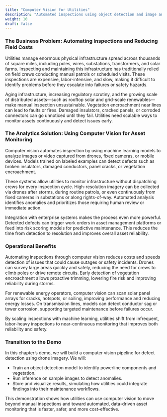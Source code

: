 ```yaml
---
title: "Computer Vision for Utilities"
description: "Automated inspections using object detection and image analytics."
weight: 10
draft: false
---
```


### The Business Problem: Automating Inspections and Reducing Field Costs

Utilities manage enormous physical infrastructure spread across thousands of square miles, including poles, wires, substations, transformers, and solar farms. Inspecting and maintaining this infrastructure has traditionally relied on field crews conducting manual patrols or scheduled visits. These inspections are expensive, labor-intensive, and slow, making it difficult to identify problems before they escalate into failures or safety hazards.

Aging infrastructure, increasing regulatory scrutiny, and the growing scale of distributed assets—such as rooftop solar and grid-scale renewables—make manual inspection unsustainable. Vegetation encroachment near lines can lead to faults or fires. Damaged insulators, cracked panels, or corroded connectors can go unnoticed until they fail. Utilities need scalable ways to monitor assets continuously and detect issues early.

### The Analytics Solution: Using Computer Vision for Asset Monitoring

Computer vision automates inspection by using machine learning models to analyze images or video captured from drones, fixed cameras, or mobile devices. Models trained on labeled examples can detect defects such as broken insulators, damaged conductors, panel cracks, or vegetation encroachment.

These systems allow utilities to monitor infrastructure without dispatching crews for every inspection cycle. High-resolution imagery can be collected via drones after storms, during routine patrols, or even continuously from fixed cameras in substations or along rights-of-way. Automated analysis identifies anomalies and prioritizes those requiring human review or immediate action.

Integration with enterprise systems makes the process even more powerful. Detected defects can trigger work orders in asset management platforms or feed into risk scoring models for predictive maintenance. This reduces the time from detection to resolution and improves overall asset reliability.

### Operational Benefits

Automating inspections through computer vision reduces costs and speeds detection of issues that could cause outages or safety incidents. Drones can survey large areas quickly and safely, reducing the need for crews to climb poles or drive remote circuits. Early detection of vegetation encroachment allows proactive trimming, lowering fire risk and improving reliability during storms.

For renewable energy operators, computer vision can scan solar panel arrays for cracks, hotspots, or soiling, improving performance and reducing energy losses. On transmission lines, models can detect conductor sag or tower corrosion, supporting targeted maintenance before failures occur.

By scaling inspections with machine learning, utilities shift from infrequent, labor-heavy inspections to near-continuous monitoring that improves both reliability and safety.

### Transition to the Demo

In this chapter’s demo, we will build a computer vision pipeline for defect detection using drone imagery. We will:

* Train an object detection model to identify powerline components and vegetation.
* Run inference on sample images to detect anomalies.
* Store and visualize results, simulating how utilities could integrate findings into their maintenance workflows.

This demonstration shows how utilities can use computer vision to move beyond manual inspections and toward automated, data-driven asset monitoring that is faster, safer, and more cost-effective.

